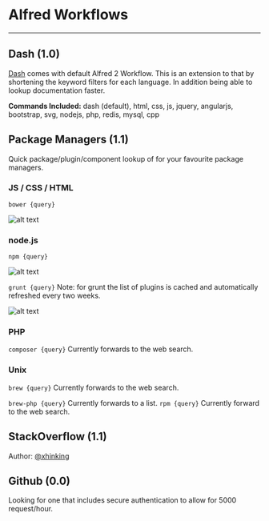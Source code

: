 # Alfred Workflows

***

## Dash (1.0)
[Dash](http://kapeli.com/) comes with default Alfred 2 Workflow. This is an extension to that by shortening the keyword filters for each language. In addition being able to lookup documentation faster.

**Commands Included:** dash (default), html, css, js, jquery, angularjs, bootstrap, svg, nodejs, php, redis, mysql, cpp

## Package Managers (1.1)
Quick package/plugin/component lookup of for your favourite package managers. 

### JS / CSS / HTML
`bower {query}` 

![alt text][bower]

### node.js
`npm {query}`

![alt text][npm]

`grunt {query}` Note: for grunt the list of plugins is cached and automatically refreshed every two weeks.

![alt text][grunt]

### PHP
`composer {query}` Currently forwards to the web search.

### Unix
`brew {query}` Currently forwards to the web search.

`brew-php {query}` Currently forwards to a list.
`rpm {query}` Currently forward to the web search.

## StackOverflow (1.1)
Author: [@xhinking](https://github.com/tzarskyz/Alfred-1)

## Github (0.0)
Looking for one that includes secure authentication to allow for 5000 request/hour.


[bower]: https://raw.github.com/willfarrell/alfredworkflow/master/Screenshots/bower.png  "Sample bower result"
[grunt]: https://raw.github.com/willfarrell/alfredworkflow/master/Screenshots/grunt.png "Sample grunt result"
[npm]: https://raw.github.com/willfarrell/alfredworkflow/master/Screenshots/npm.png "Sample npm result"